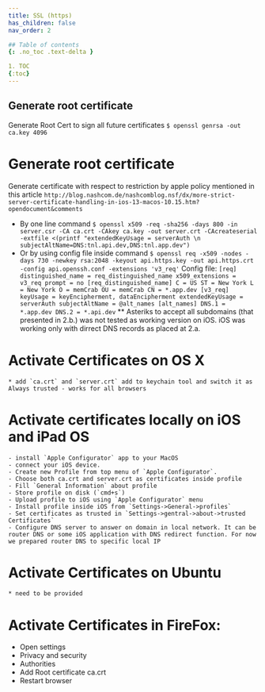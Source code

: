 ```yaml
---
title: SSL (https)
has_children: false
nav_order: 2

## Table of contents
{: .no_toc .text-delta }

1. TOC
{:toc}
---
```


## Generate root certificate

Generate Root Cert to sign all future certificates
`$ openssl genrsa -out ca.key 4096`

# Generate root certificate

Generate certificate with respect to restriction by apple policy mentioned in this article
	`http://blog.nashcom.de/nashcomblog.nsf/dx/more-strict-server-certificate-handling-in-ios-13-macos-10.15.htm?opendocument&comments`
* By one line command
	`$ openssl x509 -req -sha256 -days 800 -in server.csr -CA ca.crt -CAkey ca.key -out server.crt -CAcreateserial -extfile <(printf "extendedKeyUsage = serverAuth \n subjectAltName=DNS:tnl.api.dev,DNS:tnl.app.dev")`
* Or by using config file inside command
	`$ openssl req -x509 -nodes -days 730 -newkey rsa:2048 -keyout api.https.key -out api.https.crt -config api.openssh.conf -extensions 'v3_req'`
	Config file:
		```[req]
		distinguished_name = req_distinguished_name
		x509_extensions = v3_req
		prompt = no
		[req_distinguished_name]
		C = US
		ST = New York
		L = New York
		O = memCrab
		OU = memCrab
		CN = *.app.dev
		[v3_req]
		keyUsage = keyEncipherment, dataEncipherment
		extendedKeyUsage = serverAuth
		subjectAltName = @alt_names
		[alt_names]
		DNS.1 = *.app.dev
		DNS.2 = *.api.dev```
** Asteriks to accept all subdomains (that presented in 2.b.) was not tested as working version on iOS. iOS was working only with dirrect DNS records as placed at 2.a.

# Activate Certificates on OS X
	* add `ca.crt` and `server.crt` add to keychain tool and switch it as Always trusted - works for all browsers

# Activate certificates locally on iOS and iPad OS
	- install `Apple Configurator` app to your MacOS 
	- connect your iOS device. 
	- Create new Profile from top menu of `Apple Configurator`. 
	- Choose both ca.crt and server.crt as certificates inside profile
	- Fill `General Information` about profile
	- Store profile on disk (`cmd+s`)
	- Upload profile to iOS using `Apple Configurator` menu
	- Install profile inside iOS from `Settings->General->profiles`
	- Set certificates as trusted in `Settings->gentral->about->trusted Certificates`
	- Configure DNS server to answer on domain in local network. It can be router DNS or some iOS application with DNS redirect function. For now we prepared router DNS to specific local IP

# Activate Certificates on Ubuntu
	* need to be provided

# Activate Certificates in FireFox:
* Open settings
* Privacy and security
* Authorities
* Add Root certificate ca.crt
* Restart browser
